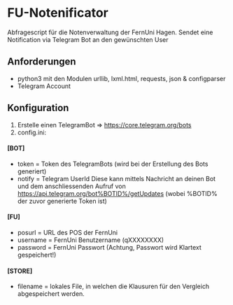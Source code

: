 # FU-Notenificator
Abfragescript für die Notenverwaltung der FernUni Hagen.
Sendet eine Notification via Telegram Bot an den gewünschten User

## Anforderungen
- python3 mit den Modulen urllib, lxml.html, requests, json & configparser
- Telegram Account

## Konfiguration
1. Erstelle einen TelegramBot => https://core.telegram.org/bots
2. config.ini: 

#### [BOT]
- token = Token des TelegramBots (wird bei der Erstellung des Bots generiert)
- notify = Telegram UserId 
Diese kann mittels Nachricht an deinen Bot und dem anschliessenden Aufruf 
von https://api.telegram.org/bot%BOTID%/getUpdates (wobei %BOTID% der zuvor generierte Token ist)

#### [FU]
- posurl = URL des POS der FernUni 	
- username = FernUni Benutzername (qXXXXXXXX)	
- password = FernUni Passwort (Achtung, Passwort wird Klartext gespeichert!)


#### [STORE]
- filename = lokales File, in welchen die Klausuren für den Vergleich abgespeichert werden.
